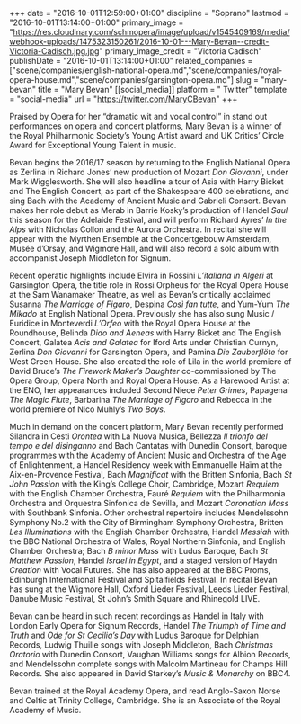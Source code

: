 +++
date = "2016-10-01T12:59:00+01:00"
discipline = "Soprano"
lastmod = "2016-10-01T13:14:00+01:00"
primary_image = "https://res.cloudinary.com/schmopera/image/upload/v1545409169/media/webhook-uploads/1475323150261/2016-10-01---Mary-Bevan--credit-Victoria-Cadisch.jpg.jpg"
primary_image_credit = "Victoria Cadisch"
publishDate = "2016-10-01T13:14:00+01:00"
related_companies = ["scene/companies/english-national-opera.md","scene/companies/royal-opera-house.md","scene/companies/garsington-opera.md"]
slug = "mary-bevan"
title = "Mary Bevan"
[[social_media]]
platform = " Twitter"
template = "social-media"
url = "https://twitter.com/MaryCBevan"
+++

Praised by Opera for her “dramatic wit and vocal control” in stand out performances on opera and concert platforms, Mary Bevan is a winner of the Royal Philharmonic Society’s Young Artist award and UK Critics’ Circle Award for Exceptional Young Talent in music.

Bevan begins the 2016/17 season by returning to the English National Opera as Zerlina in Richard Jones’ new production of Mozart *Don Giovanni*, under Mark Wigglesworth. She will also headline a tour of Asia with Harry Bicket and The English Concert, as part of the Shakespeare 400 celebrations, and sing Bach with the Academy of Ancient Music and Gabrieli Consort. Bevan makes her role debut as Merab in Barrie Kosky’s production of Handel *Saul* this season for the Adelaide Festival, and will perform Richard Ayres’ *In the Alps* with Nicholas Collon and the Aurora Orchestra. In recital she will appear with the Myrthen Ensemble at the Concertgebouw Amsterdam, Musée d’Orsay, and Wigmore Hall, and will also record a solo album with accompanist Joseph Middleton for Signum.

Recent operatic highlights include Elvira in Rossini *L’italiana in Algeri* at Garsington Opera, the title role in Rossi Orpheus for the Royal Opera House at the Sam Wanamaker Theatre, as well as Bevan’s critically acclaimed Susanna *The Marriage of Figaro*, Despina *Così fan tutte*, and Yum-Yum *The Mikado* at English National Opera. Previously she has also sung Music / Euridice in Monteverdi *L’Orfeo* with the Royal Opera House at the Roundhouse, Belinda *Dido and Aeneas* with Harry Bicket and The English Concert, Galatea *Acis and Galatea* for Iford Arts under Christian Curnyn, Zerlina *Don Giovanni* for Garsington Opera, and Pamina *Die Zauberflöte* for West Green House. She also created the role of Lila in the world premiere of David Bruce’s *The Firework Maker’s Daughter* co-commissioned by The Opera Group, Opera North and Royal Opera House. As a Harewood Artist at the ENO, her appearances included Second Niece *Peter Grimes*, Papagena *The Magic Flute*, Barbarina *The Marriage of Figaro* and Rebecca in the world premiere of Nico Muhly’s *Two Boys*.

Much in demand on the concert platform, Mary Bevan recently performed Silandra in Cesti *Orontea* with La Nuova Musica, Bellezza *Il trionfo del tempo e del disinganno* and Bach Cantatas with Dunedin Consort, baroque programmes with the Academy of Ancient Music and Orchestra of the Age of Enlightenment, a Handel Residency week with Emmanuelle Haïm at the Aix-en-Provence Festival, Bach *Magnificat* with the Britten Sinfonia, Bach *St John Passion* with the King’s College Choir, Cambridge, Mozart *Requiem* with the English Chamber Orchestra, Fauré *Requiem* with the Philharmonia Orchestra and Orquestra Sinfonica de Sevilla, and Mozart *Coronation Mass* with Southbank Sinfonia. Other orchestral repertoire includes Mendelssohn Symphony No.2 with the City of Birmingham Symphony Orchestra, Britten *Les Illuminations* with the English Chamber Orchestra, Handel *Messiah* with the BBC National Orchestra of Wales, Royal Northern Sinfonia, and English Chamber Orchestra; Bach *B minor Mass* with Ludus Baroque, Bach *St Matthew Passion*, Handel *Israel in Egypt*, and a staged version of Haydn *Creation* with Vocal Futures. She has also appeared at the BBC Proms, Edinburgh International Festival and Spitalfields Festival. In recital Bevan has sung at the Wigmore Hall, Oxford Lieder Festival, Leeds Lieder Festival, Danube Music Festival, St John’s Smith Square and Rhinegold LIVE.

Bevan can be heard in such recent recordings as Handel in Italy with London Early Opera for Signum Records, Handel *The Triumph of Time and Truth* and *Ode for St Cecilia’s Day* with Ludus Baroque for Delphian Records, Ludwig Thuille songs with Joseph Middleton, Bach *Christmas Oratorio* with Dunedin Consort, Vaughan Williams songs for Albion Records, and Mendelssohn complete songs with Malcolm Martineau for Champs Hill Records. She also appeared in David Starkey’s *Music & Monarchy* on BBC4.

Bevan trained at the Royal Academy Opera, and read Anglo-Saxon Norse and Celtic at Trinity College, Cambridge. She is an Associate of the Royal Academy of Music.
